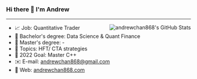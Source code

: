 ### Hi there 👋 I'm Andrew

<hr>

<img align="right" src="https://github-readme-stats.vercel.app/api?username=andrewchan868&count_private=true&hide_rank=false&show_icons=true&theme=blue-green&include_all_commits=true" alt="andrewchan868's GitHub Stats">


- :chart_with_upwards_trend: Job: Quantitative Trader
- :blue_book: Bachelor's degree: Data Science & Quant Finance
- :green_book: Master's degree: -
- :pushpin: Topics: HFT/ CTA strategies
- :rocket: 2022 Goal: Master C++
- :envelope: E-mail: [andrewchan868@gmail.com](mailto:andrewchan868@gmail.com)
- :speech_balloon: Web: [andrewchan868.com](https://andrewchan868.com)
